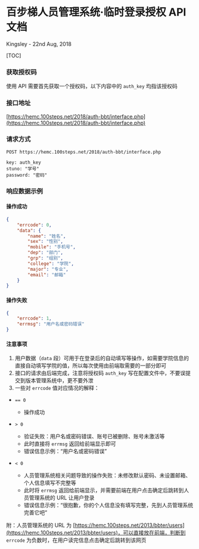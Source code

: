 # 百步梯人员管理系统·临时登录授权 API 文档
Kingsley - 22nd Aug, 2018

[TOC]

### 获取授权码
使用 API 需要首先获取一个授权码，以下内容中的 `auth_key` 均指该授权码

### 接口地址
[https://hemc.100steps.net/2018/auth-bbt/interface.php](https://hemc.100steps.net/2018/auth-bbt/interface.php)

### 请求方式
```
POST https://hemc.100steps.net/2018/auth-bbt/interface.php

key: auth_key
stuno: "学号"
password: "密码"
```

### 响应数据示例

#### 操作成功

```json
{
    "errcode": 0,
    "data": {
        "name": "姓名",
        "sex": "性别",
        "mobile": "手机号",
        "dep": "部门",
        "grp": "组别",
        "college": "学院",
        "major": "专业",
        "email": "邮箱"
    }
}
```

#### 操作失败
```json
{
    "errcode": 1,
    "errmsg": "用户名或密码错误"
}
```

#### 注意事项
1. 用户数据（`data` 段）可用于在登录后的自动填写等操作，如需要学院信息的直接自动填写学院的值，所以每次使用由前端取需要的一部分即可
2. 接口的请求由后端完成，注意将授权码 `auth_key` 写在配置文件中，不要误提交到版本管理系统中，更不要外泄
3. 一些对 `errcode` 值对应情况的解释：

- `== 0`
  - 操作成功

- `> 0`
  - 验证失败：用户名或密码错误、账号已被删除、账号未激活等
  - 此时直接将 `errmsg` 返回给前端显示即可
  - 错误信息示例：“用户名或密码错误”

- `< 0`
  - 人员管理系统相关问题导致的操作失败：未修改默认密码、未设置邮箱、个人信息填写不完整等
  - 此时将 `errmsg` 返回给前端显示，并需要前端在用户点击确定后跳转到人员管理系统的 URL 让用户登录
  - 错误信息示例：“很抱歉，你的个人信息没有填写完整，先到人员管理系统完善它吧”

附：人员管理系统的 URL 为 [https://hemc.100steps.net/2013/bbter/users](https://hemc.100steps.net/2013/bbter/users)，可以直接放在前端，判断到 `errcode` 为负数时，在用户读完信息点击确定后跳转到该网页
